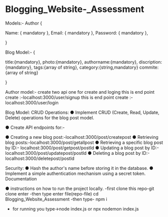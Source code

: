# Blogging_Website-_Assessment

 Models:-
 Author
{

 Name: { mandatory },
 Email: { mandatory },
 Password: { mandatory },
 
}

Blog Model:-
{

 title:{mandatory},
 photo:{mandatory},
 authorname:{mandatory},
 discription:{mandatory},
 tags:{array of string},
 category:{string,mandatory}
 commite:{array of string}
 
}

Author model:-
create two api one for create and loging
this is end point create :-localhost:3000/user/signup
this is end point create :-localhost:3000/user/login


Blog Model:
CRUD Operations:
● Implement CRUD (Create, Read, Update, Delete) operations for the blog
post model.


● Create API endpoints for:-

● Creating a new blog post:-localhost:3000/post/createpost
● Retrieving blog posts:-localhost:3000/post/getallpost
● Retrieving a specific blog post by ID:- localhost:3000/post/getpost/postId
● Updating a blog post by ID:-localhost:3000/post/updatepost/postId
● Deleting a blog post by ID:-localhost:3000/deletepost/postId


Security:
● Hash the author's name before storing it in the database.
● Implement a simple authentication mechanism using a secret token.
Documentation

● instructions on how to run the project locally.
 -first clone this repo-git clone <repo-link> enter
 -then type enter file(repo-file) cd Blogging_Website_Assessment
 -then type- npm i 
 - for running you type->node index.js or npx nodemon index.js 
 

 


